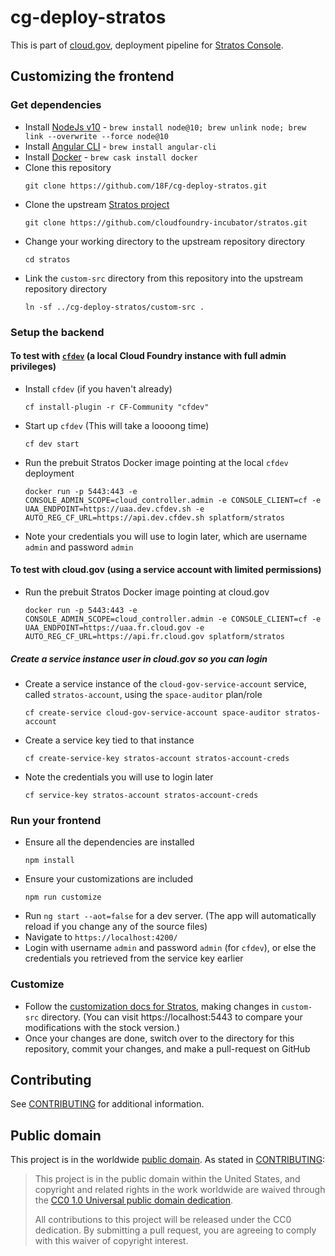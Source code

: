 # cg-deploy-stratos

This is part of [cloud.gov](https://cloud.gov/), deployment pipeline for [Stratos Console](https://github.com/cloudfoundry-incubator/stratos).

## Customizing the frontend

### Get dependencies
* Install [NodeJs v10](https://nodejs.org) - `brew install node@10; brew unlink node; brew link --overwrite --force node@10`
* Install [Angular CLI](https://cli.angular.io/) - `brew install angular-cli`
* Install [Docker](https://www.docker.com/) - `brew cask install docker`
* Clone this repository
  ```
  git clone https://github.com/18F/cg-deploy-stratos.git
  ```
* Clone the upstream [Stratos project](https://github.com/cloudfoundry-incubator/stratos)
  ```
  git clone https://github.com/cloudfoundry-incubator/stratos.git
  ```
* Change your working directory to the upstream repository directory
  ```
  cd stratos
  ```
* Link the `custom-src` directory from this repository into the upstream repository directory
  ```
  ln -sf ../cg-deploy-stratos/custom-src .
  ```

### Setup the backend

#### To test with [`cfdev`](https://github.com/cloudfoundry-incubator/cfdev) (a local Cloud Foundry instance with full admin privileges)
* Install `cfdev` (if you haven't already)
  ```
  cf install-plugin -r CF-Community "cfdev"
  ```
* Start up `cfdev` (This will take a loooong time)
  ```
  cf dev start
  ```
* Run the prebuit Stratos Docker image pointing at the local `cfdev` deployment
  ```
  docker run -p 5443:443 -e CONSOLE_ADMIN_SCOPE=cloud_controller.admin -e CONSOLE_CLIENT=cf -e UAA_ENDPOINT=https://uaa.dev.cfdev.sh -e AUTO_REG_CF_URL=https://api.dev.cfdev.sh splatform/stratos
  ```
* Note your credentials you will use to login later, which are username `admin` and password `admin`

#### To test with cloud.gov (using a service account with limited permissions)
* Run the prebuit Stratos Docker image pointing at cloud.gov
  ```
  docker run -p 5443:443 -e CONSOLE_ADMIN_SCOPE=cloud_controller.admin -e CONSOLE_CLIENT=cf -e UAA_ENDPOINT=https://uaa.fr.cloud.gov -e AUTO_REG_CF_URL=https://api.fr.cloud.gov splatform/stratos
  ```

##### Create a service instance user in cloud.gov so you can login

* Create a service instance of the `cloud-gov-service-account` service, called `stratos-account`, using the `space-auditor` plan/role
  ```
  cf create-service cloud-gov-service-account space-auditor stratos-account
  ```
* Create a service key tied to that instance
  ```
  cf create-service-key stratos-account stratos-account-creds
  ```
* Note the credentials you will use to login later
  ```
  cf service-key stratos-account stratos-account-creds
  ```

### Run your frontend
* Ensure all the dependencies are installed
  ```
  npm install
  ```
* Ensure your customizations are included
  ```
  npm run customize
  ```
* Run `ng start --aot=false` for a dev server. (The app will automatically reload if you change any of the source files)
* Navigate to `https://localhost:4200/`
* Login with username `admin` and password `admin` (for `cfdev`), or else the credentials you retrieved from the service key earlier

### Customize
* Follow the [customization docs for Stratos](https://github.com/cloudfoundry-incubator/stratos/blob/v2-master/docs/customizing.md), making changes in `custom-src` directory. (You can visit https://localhost:5443 to compare your modifications with the stock version.)
* Once your changes are done, switch over to the directory for this repository, commit your changes, and make a pull-request on GitHub

## Contributing

See [CONTRIBUTING](CONTRIBUTING.md) for additional information.

## Public domain

This project is in the worldwide [public domain](LICENSE.md). As stated in [CONTRIBUTING](CONTRIBUTING.md):

> This project is in the public domain within the United States, and copyright and related rights in the work worldwide are waived through the [CC0 1.0 Universal public domain dedication](https://creativecommons.org/publicdomain/zero/1.0/).
>
> All contributions to this project will be released under the CC0 dedication. By submitting a pull request, you are agreeing to comply with this waiver of copyright interest.
